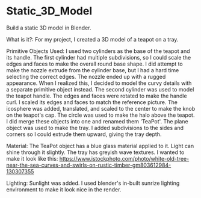 # Static_3D_Model
Build a static 3D model in Blender.

What is it?:
For my project, I created a 3D model of a teapot on a tray.

Primitive Objects Used:
I used two cylinders as the base of the teapot and its handle. The first cylinder had multiple subdivisions, so I could scale the edges and faces to make the overall round base shape. I did attempt to make the nozzle extrude from the cylinder base, but I had a hard time selecting the correct edges. The nozzle ended up with a rugged appearance. When I realized this, I decided to model the curvy details with a separate primitive object instead. The second cylinder was used to model the teapot handle. The edges and faces were rotated to make the handle curl. I scaled its edges and faces to match the reference picture. The icosphere was added, translated, and scaled to the center to make the knob on the teapot's cap. The circle was used to make the halo above the teapot. I did merge these objects into one and renamed them 'TeaPot'. The plane object was used to make the tray. I added subdivisions to the sides and corners so I could extrude them upward, giving the tray depth. 

Material:
The TeaPot object has a blue glass material applied to it. Light can shine through it slightly. The tray has greyish wave textures. I wanted to make it look like this: https://www.istockphoto.com/photo/white-old-tree-near-the-sea-curves-and-swirls-on-rustic-timber-gm803612984-130307355

Lighting:
Sunlight was added. I used blender's in-built sunrize lighting environment to make it look nice in the render.
